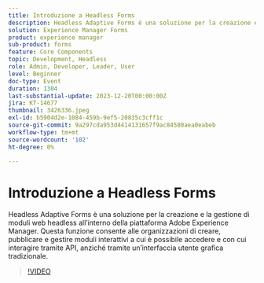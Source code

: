 ```yaml
---
title: Introduzione a Headless Forms
description: Headless Adaptive Forms è una soluzione per la creazione e la gestione di moduli web headless all’interno della piattaforma Adobe Experience Manager. Questa funzione consente alle organizzazioni di creare, pubblicare e gestire moduli interattivi a cui è possibile accedere e con cui interagire tramite API, anziché tramite un’interfaccia utente grafica tradizionale.
solution: Experience Manager Forms
product: experience manager
sub-product: forms
feature: Core Components
topic: Development, Headless
role: Admin, Developer, Leader, User
level: Beginner
doc-type: Event
duration: 1304
last-substantial-update: 2023-12-20T00:00:00Z
jira: KT-14677
thumbnail: 3426336.jpeg
exl-id: b5904d2e-1084-459b-9ef5-20835c3cff1c
source-git-commit: 9a297cda953d4414131657f9ac84580aea0eabeb
workflow-type: tm+mt
source-wordcount: '102'
ht-degree: 0%

---
```


# Introduzione a Headless Forms

Headless Adaptive Forms è una soluzione per la creazione e la gestione di moduli web headless all’interno della piattaforma Adobe Experience Manager. Questa funzione consente alle organizzazioni di creare, pubblicare e gestire moduli interattivi a cui è possibile accedere e con cui interagire tramite API, anziché tramite un’interfaccia utente grafica tradizionale.

>[!VIDEO](https://video.tv.adobe.com/v/3426336/?learn=on)
